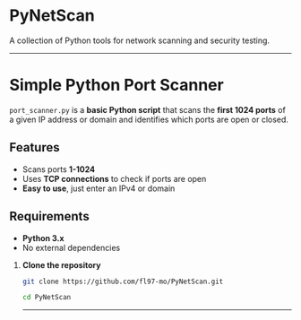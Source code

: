 # PyNetScan
A collection of Python tools for network scanning and security testing.

---
# Simple Python Port Scanner
`port_scanner.py` is a **basic Python script** that scans the **first 1024 ports** of a given IP address or domain and identifies which ports are open or closed.

## Features
- Scans ports **1-1024**
- Uses **TCP connections** to check if ports are open
- **Easy to use**, just enter an IPv4 or domain

## Requirements
- **Python 3.x**
- No external dependencies


1. **Clone the repository** 
   ```bash
   git clone https://github.com/fl97-mo/PyNetScan.git
   ```
   ```bash
   cd PyNetScan
   ```

   ---
